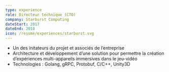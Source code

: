 ```yaml
---
type: experience
role: Directeur technique (CTO)
company: Starburst Computing
dateStart: 2017
dateEnd: 2018
icon: /resume/experiences/starburst.svg
---
```

* Un des initateurs du projet et associés de l’entreprise
* Architecture et développement d’une solution pour permettre la création d’expériences multi-appareils immersives dans le jeu-vidéo
* Technologies : Golang, gRPC, Protobuf, C/C++, Unity3D